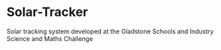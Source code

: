 Solar-Tracker
=============

Solar tracking system developed at the Gladstone Schools and Industry Science and Maths Challenge
